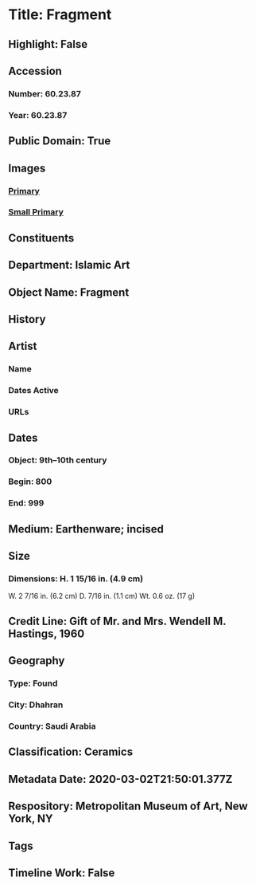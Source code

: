 # Title: Fragment
## Highlight: False
## Accession
### Number: 60.23.87
### Year: 60.23.87
## Public Domain: True
## Images
### [Primary](https://images.metmuseum.org/CRDImages/is/original/sf60-23-87a.jpg)
### [Small Primary](https://images.metmuseum.org/CRDImages/is/web-large/sf60-23-87a.jpg)
## Constituents
## Department: Islamic Art
## Object Name: Fragment
## History
## Artist
### Name
### Dates Active
### URLs
## Dates
### Object: 9th–10th century
### Begin: 800
### End: 999
## Medium: Earthenware; incised
## Size
### Dimensions: H. 1 15/16 in. (4.9 cm)
W. 2 7/16 in. (6.2 cm)
D. 7/16 in. (1.1 cm)
Wt. 0.6 oz. (17 g)
## Credit Line: Gift of Mr. and Mrs. Wendell M. Hastings, 1960
## Geography
### Type: Found
### City: Dhahran
### Country: Saudi Arabia
## Classification: Ceramics
## Metadata Date: 2020-03-02T21:50:01.377Z
## Respository: Metropolitan Museum of Art, New York, NY
## Tags
## Timeline Work: False